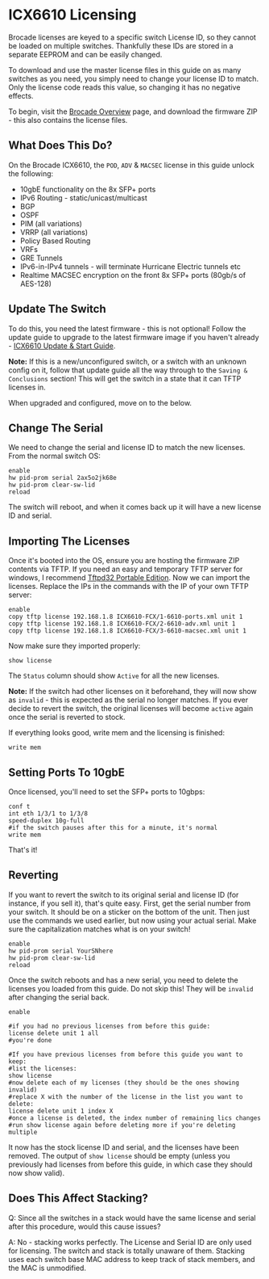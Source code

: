 # ICX6610 Licensing
Brocade licenses are keyed to a specific switch License ID, so they cannot be loaded on multiple switches. Thankfully these IDs are stored in a separate EEPROM and can be easily changed. 

To download and use the master license files in this guide on as many switches as you need, you simply need to change your license ID to match. Only the license code reads this value, so changing it has no negative effects.  

To begin, visit the [Brocade Overview](brocade-overview.md) page, and download the firmware ZIP - this also contains the license files.

## What Does This Do?

On the Brocade ICX6610, the `POD`, `ADV` & `MACSEC` license in this guide unlock the following:

- 10gbE functionality on the 8x SFP+ ports
- IPv6 Routing - static/unicast/multicast
- BGP
- OSPF
- PIM (all variations)
- VRRP (all variations)
- Policy Based Routing
- VRFs
- GRE Tunnels
- IPv6-in-IPv4 tunnels - will terminate Hurricane Electric tunnels etc
- Realtime MACSEC encryption on the front 8x SFP+ ports (80gb/s of AES-128)

## Update The Switch

To do this, you need the latest firmware - this is not optional! Follow the update guide to upgrade to the latest firmware image if you haven't already - [ICX6610 Update & Start Guide](fcx.md).

**Note:** If this is a new/unconfigured switch, or a switch with an unknown config on it, follow that update guide all the way through to the `Saving & Conclusions` section! This will get the switch in a state that it can TFTP licenses in.

When upgraded and configured, move on to the below.

## Change The Serial

We need to change the serial and license ID to match the new licenses. From the normal switch OS:
```
enable
hw pid-prom serial 2ax5o2jk68e
hw pid-prom clear-sw-lid
reload
```
The switch will reboot, and when it comes back up it will have a new license ID and serial.

## Importing The Licenses

Once it's booted into the OS, ensure you are hosting the firmware ZIP contents via TFTP. If you need an easy and temporary TFTP server for windows, I recommend  [Tftpd32 Portable Edition](http://www.tftpd64.com/tftpd32_download.html). Now we can import the licenses. Replace the IPs in the commands with the IP of your own TFTP server:
```
enable
copy tftp license 192.168.1.8 ICX6610-FCX/1-6610-ports.xml unit 1
copy tftp license 192.168.1.8 ICX6610-FCX/2-6610-adv.xml unit 1
copy tftp license 192.168.1.8 ICX6610-FCX/3-6610-macsec.xml unit 1
```

Now make sure they imported properly:

```
show license 
```
The ```Status``` column should show ```Active``` for all the new licenses.

**Note:** If the switch had other licenses on it beforehand, they will now show as `invalid` - this is expected as the serial no longer matches. If you ever decide to revert the switch, the original licenses will become `active` again once the serial is reverted to stock.

If everything looks good, write mem and the licensing is finished:
```
write mem
```
## Setting Ports To 10gbE

Once licensed, you'll need to set the SFP+ ports to 10gbps:
```
conf t
int eth 1/3/1 to 1/3/8
speed-duplex 10g-full
#if the switch pauses after this for a minute, it's normal
write mem
```
That's it!

## Reverting

If you want to revert the switch to its original serial and license ID (for instance, if you sell it), that's quite easy. First, get the serial number from your switch. It should be on a sticker on the bottom of the unit. Then just use the commands we used earlier, but now using your actual serial. Make sure the capitalization matches what is on your switch!
```
enable
hw pid-prom serial YourSNhere
hw pid-prom clear-sw-lid
reload
```

Once the switch reboots and has a new serial, you need to delete the licenses you loaded from this guide. Do not skip this! They will be  `invalid`  after changing the serial back.
```
enable 

#if you had no previous licenses from before this guide:
license delete unit 1 all
#you're done

#If you have previous licenses from before this guide you want to keep:
#list the licenses:
show license
#now delete each of my licenses (they should be the ones showing invalid)
#replace X with the number of the license in the list you want to delete:
license delete unit 1 index X
#once a license is deleted, the index number of remaining lics changes
#run show license again before deleting more if you're deleting multiple
```
It now has the stock license ID and serial, and the licenses have been removed. The output of  `show license`  should be empty (unless you previously had licenses from before this guide, in which case they should now show valid).

## Does This Affect Stacking?

Q: Since all the switches in a stack would have the same license and serial after this procedure, would this cause issues?

A: No - stacking works perfectly. The License and Serial ID are only used for licensing. The switch and stack is totally unaware of them. Stacking uses each switch base MAC address to keep track of stack members, and the MAC is unmodified.